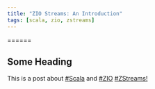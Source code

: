 ```yaml
---
title: "ZIO Streams: An Introduction"
tags: [scala, zio, zstreams]
---
```

======

## Some Heading

This is a post about [#Scala](/tags/scala) and [#ZIO](/tags/zio) [#ZStreams!](/tags/zstreams)


